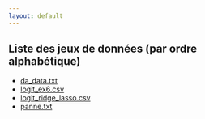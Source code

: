 ```yaml
---
layout: default
---
```

  
## Liste des jeux de données (par ordre alphabétique)

* [da_data.txt](donnees/ad_data.txt)  
* [logit_ex6.csv](donnees/logit_ex6.csv)
* [logit_ridge_lasso.csv](donnees/logit_ridge_lasso.csv)
* [panne.txt](donnees/panne.txt)

